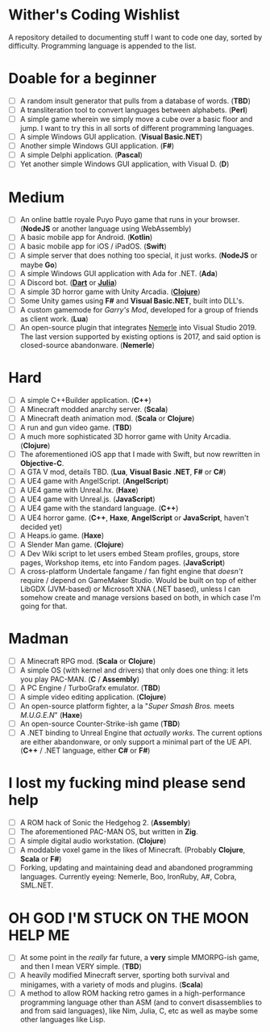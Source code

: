 # Wither's Coding Wishlist

A repository detailed to documenting stuff I want to code one day, sorted by difficulty. Programming language is appended to the list.

# Doable for a beginner

- [ ] A random insult generator that pulls from a database of words. (__TBD__)
- [ ] A transliteration tool to convert languages between alphabets. (__Perl__)
- [ ] A simple game wherein we simply move a cube over a basic floor and jump. I want to try this in all sorts of different programming languages.
- [ ] A simple Windows GUI application. (__Visual Basic.NET__)
- [ ] Another simple Windows GUI application. (__F#__)
- [ ] A simple Delphi application. (__Pascal__)
- [ ] Yet another simple Windows GUI application, with Visual D. (__D__)

# Medium

- [ ] An online battle royale Puyo Puyo game that runs in your browser. (__NodeJS__ or another language using WebAssembly)
- [ ] A basic mobile app for Android. (__Kotlin__)
- [ ] A basic mobile app for iOS / iPadOS. (__Swift__)
- [ ] A simple server that does nothing too special, it just works. (__NodeJS__ or maybe __Go__)
- [ ] A simple Windows GUI application with Ada for .NET. (__Ada__)
- [ ] A Discord bot. (__[Dart](https://github.com/nyxx-discord/nyxx)__ or __[Julia](https://github.com/Xh4H/Discord.jl)__)
- [ ] A simple 3D horror game with Unity Arcadia. (__[Clojure](https://github.com/arcadia-unity/Arcadia)__)
- [ ] Some Unity games using __F#__ and __Visual Basic.NET__, built into DLL's.
- [ ] A custom gamemode for _Garry's Mod_, developed for a group of friends as client work. (__Lua__)
- [ ] An open-source plugin that integrates [Nemerle](https://github.com/rsdn/nemerle) into Visual Studio 2019. The last version supported by existing options is 2017, and said option is closed-source abandonware. (__Nemerle__)

# Hard

- [ ] A simple C++Builder application. (__C++__)
- [ ] A Minecraft modded anarchy server. (__Scala__)
- [ ] A Minecraft death animation mod. (__Scala__ or __Clojure__)
- [ ] A run and gun video game. (__TBD__)
- [ ] A much more sophisticated 3D horror game with Unity Arcadia. (__Clojure__)
- [ ] The aforementioned iOS app that I made with Swift, but now rewritten in __Objective-C__.
- [ ] A GTA V mod, details TBD. (__Lua__, __Visual Basic .NET__, __F#__ or __C#__)
- [ ] A UE4 game with AngelScript. (__AngelScript__)
- [ ] A UE4 game with Unreal.hx. (__Haxe__)
- [ ] A UE4 game with Unreal.js. (__JavaScript__)
- [ ] A UE4 game with the standard language. (__C++__)
- [ ] A UE4 horror game. (__C++__, __Haxe__, __AngelScript__ or __JavaScript__, haven't decided yet)
- [ ] A Heaps.io game. (__Haxe__)
- [ ] A Slender Man game. (__Clojure__)
- [ ] A Dev Wiki script to let users embed Steam profiles, groups, store pages, Workshop items, etc into Fandom pages. (__JavaScript__)
- [ ] A cross-platform Undertale fangame / fan fight engine that _doesn't_ require / depend on GameMaker Studio. Would be built on top of either LibGDX (JVM-based) or Microsoft XNA (.NET based), unless I can somehow create and manage versions based on both, in which case I'm going for that.

# Madman

- [ ] A Minecraft RPG mod. (__Scala__ or __Clojure__)
- [ ] A simple OS (with kernel and drivers) that only does one thing: it lets you play PAC-MAN. (__C__ / __Assembly__)
- [ ] A PC Engine / TurboGrafx emulator. (__TBD__)
- [ ] A simple video editing application. (__Clojure__)
- [ ] An open-source platform fighter, a la "_Super Smash Bros._ meets _M.U.G.E.N_" (__Haxe__)
- [ ] An open-source Counter-Strike-ish game (__TBD__)
- [ ] A .NET binding to Unreal Engine that _actually works_. The current options are either abandonware, or only support a minimal part of the UE API. (__C++__ / .NET language, either __C#__ or __F#__)

# I lost my fucking mind please send help

- [ ] A ROM hack of Sonic the Hedgehog 2. (__Assembly__)
- [ ] The aforementioned PAC-MAN OS, but written in __Zig__.
- [ ] A simple digital audio workstation. (__Clojure__)
- [ ] A moddable voxel game in the likes of Minecraft. (Probably __Clojure__, __Scala__ or __F#__)
- [ ] Forking, updating and maintaining dead and abandoned programming languages. Currently eyeing: Nemerle, Boo, IronRuby, A#, Cobra, SML.NET.

# OH GOD I'M STUCK ON THE MOON HELP ME

- [ ] At some point in the _really_ far future, a __very__ simple MMORPG-ish game, and then I mean VERY simple. (__TBD__)
- [ ] A heavily modified Minecraft server, sporting both survival and minigames, with a variety of mods and plugins. (__Scala__)
- [ ] A method to allow ROM hacking retro games in a high-performance programming language other than ASM (and to convert disassemblies to and from said languages), like Nim, Julia, C, etc as well as maybe some other languages like Lisp.
